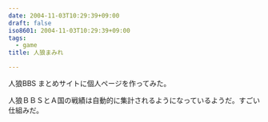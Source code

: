 ```yaml
---
date: 2004-11-03T10:29:39+09:00
draft: false
iso8601: 2004-11-03T10:29:39+09:00
tags:
  - game
title: 人狼まみれ

---
```


<div class="entry-body">
  <p>人狼BBS まとめサイトに個人ページを作ってみた。</p>

  <p>人狼ＢＢＳとＡ国の戦績は自動的に集計されるようになっているようだ。すごい仕組みだ。</p>
</div>
